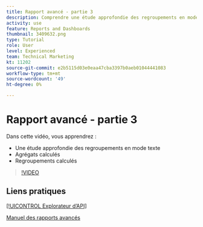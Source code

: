 ```yaml
---
title: Rapport avancé - partie 3
description: Comprendre une étude approfondie des regroupements en mode texte, des agrégats calculés et des regroupements calculés.
activity: use
feature: Reports and Dashboards
thumbnail: 3409632.png
type: Tutorial
role: User
level: Experienced
team: Technical Marketing
kt: 11202
source-git-commit: e2b5115d03e0eaa47cba3397b0aeb01044441083
workflow-type: tm+mt
source-wordcount: '49'
ht-degree: 0%

---
```


# Rapport avancé - partie 3

Dans cette vidéo, vous apprendrez :

* Une étude approfondie des regroupements en mode texte
* Agrégats calculés
* Regroupements calculés

>[!VIDEO](https://video.tv.adobe.com/v/3409635/?quality=12)

## Liens pratiques

[[!UICONTROL Explorateur d’API]](https://developer.adobe.com/workfront/api-explorer/)

[Manuel des rapports avancés](/help/assets/advanced-reporting-manual.pdf)
